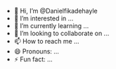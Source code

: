 - 👋 Hi, I’m @Danielfikadehayle
- 👀 I’m interested in ...
- 🌱 I’m currently learning ...
- 💞️ I’m looking to collaborate on ...
- 📫 How to reach me ...
- 😄 Pronouns: ...
- ⚡ Fun fact: ...

<!---
Danielfikadehayle/Danielfikadehayle is a ✨ special ✨ repository because its `README.md` (this file) appears on your GitHub profile.
You can click the Preview link to take a look at your changes.
--->
